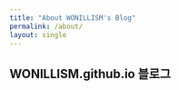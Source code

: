 ```yaml
---
title: "About WONILLISM's Blog"
permalink: /about/
layout: single
---
```


## WONILLISM.github.io 블로그

